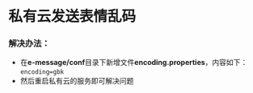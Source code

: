 # 私有云发送表情乱码

### 解决办法：

* 在**e-message/conf**目录下新增文件**encoding.properties**，内容如下：<br/>
`encoding=gbk`
* 然后重启私有云的服务即可解决问题
